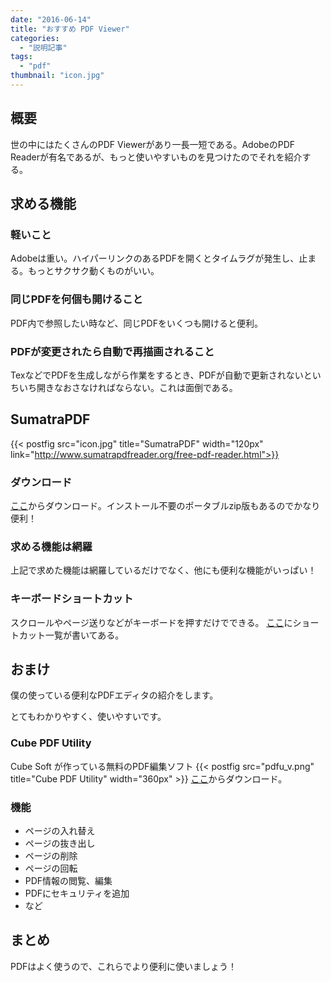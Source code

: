 ```yaml
---
date: "2016-06-14"
title: "おすすめ PDF Viewer"
categories:
  - "説明記事"
tags:
  - "pdf"
thumbnail: "icon.jpg"
---
```


## 概要
世の中にはたくさんのPDF Viewerがあり一長一短である。AdobeのPDF Readerが有名であるが、もっと使いやすいものを見つけたのでそれを紹介する。

<!--more-->

## 求める機能
### 軽いこと
Adobeは重い。ハイパーリンクのあるPDFを開くとタイムラグが発生し、止まる。もっとサクサク動くものがいい。

### 同じPDFを何個も開けること
PDF内で参照したい時など、同じPDFをいくつも開けると便利。

### PDFが変更されたら自動で再描画されること
TexなどでPDFを生成しながら作業をするとき、PDFが自動で更新されないといちいち開きなおさなければならない。これは面倒である。

## SumatraPDF

{{< postfig src="icon.jpg" title="SumatraPDF" width="120px" link="http://www.sumatrapdfreader.org/free-pdf-reader.html">}}

### ダウンロード
[ここ](https://www.sumatrapdfreader.org/download-free-pdf-viewer.html)からダウンロード。インストール不要のポータブルzip版もあるのでかなり便利！

### 求める機能は網羅
上記で求めた機能は網羅しているだけでなく、他にも便利な機能がいっぱい！

### キーボードショートカット
スクロールやページ送りなどがキーボードを押すだけでできる。
[ここ](https://www.sumatrapdfreader.org/manual.html)にショートカット一覧が書いてある。

## おまけ
僕の使っている便利なPDFエディタの紹介をします。

とてもわかりやすく、使いやすいです。

### Cube PDF Utility
Cube Soft が作っている無料のPDF編集ソフト
{{< postfig src="pdfu_v.png" title="Cube PDF Utility" width="360px" >}}
[ここ](https://www.cube-soft.jp/cubepdfutility/)からダウンロード。

### 機能

  - ページの入れ替え
  - ページの抜き出し
  - ページの削除
  - ページの回転
  - PDF情報の閲覧、編集
  - PDFにセキュリティを追加
  - など

## まとめ
PDFはよく使うので、これらでより便利に使いましょう！


